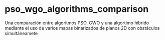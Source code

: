 # pso_wgo_algorithms_comparison
Una comparación entre algoritmos PSO, GWO y una algortimo híbrido mediante el uso de varios mapas binarizados de planos 2D con obstáculos simultáneamete  
